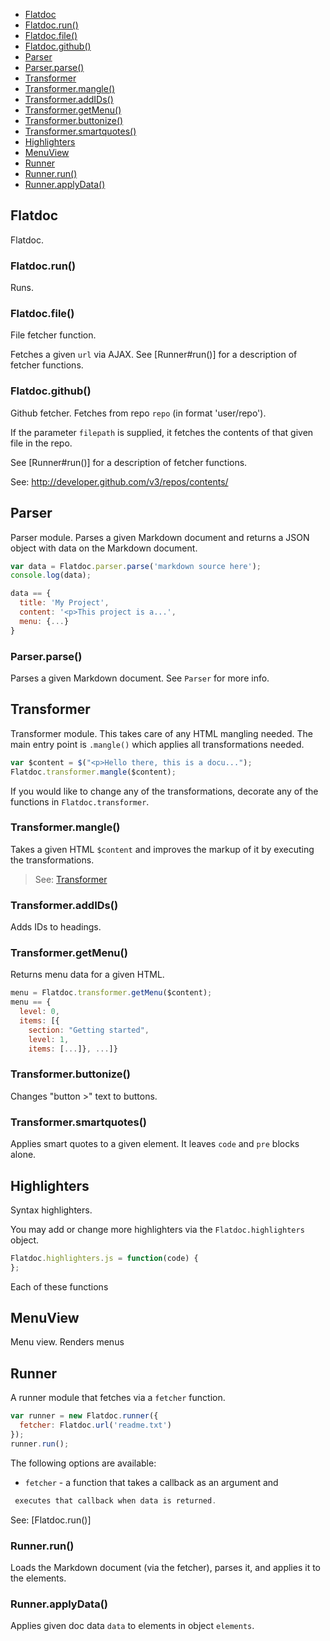   - [Flatdoc](#flatdoc)
  - [Flatdoc.run()](#flatdocrun)
  - [Flatdoc.file()](#flatdocfile)
  - [Flatdoc.github()](#flatdocgithub)
  - [Parser](#parser)
  - [Parser.parse()](#parserparse)
  - [Transformer](#transformer)
  - [Transformer.mangle()](#transformermangle)
  - [Transformer.addIDs()](#transformeraddids)
  - [Transformer.getMenu()](#transformergetmenu)
  - [Transformer.buttonize()](#transformerbuttonize)
  - [Transformer.smartquotes()](#transformersmartquotes)
  - [Highlighters](#highlighters)
  - [MenuView](#menuview)
  - [Runner](#runner)
  - [Runner.run()](#runnerrun)
  - [Runner.applyData()](#runnerapplydata)

## Flatdoc

  Flatdoc.

### Flatdoc.run()

  Runs.

### Flatdoc.file()

  File fetcher function.
  
  Fetches a given `url` via AJAX.
  See [Runner#run()] for a description of fetcher functions.

### Flatdoc.github()

  Github fetcher.
  Fetches from repo `repo` (in format 'user/repo').
  
  If the parameter `filepath` is supplied, it fetches the contents of that
  given file in the repo.
  
  See [Runner#run()] for a description of fetcher functions.
  
  See: http://developer.github.com/v3/repos/contents/

## Parser

  Parser module.
  Parses a given Markdown document and returns a JSON object with data
  on the Markdown document.
  
```js
var data = Flatdoc.parser.parse('markdown source here');
console.log(data);
```

  
```js
data == {
  title: 'My Project',
  content: '<p>This project is a...',
  menu: {...}
}
```

### Parser.parse()

  Parses a given Markdown document.
  See `Parser` for more info.

## Transformer

  Transformer module.
  This takes care of any HTML mangling needed.  The main entry point is
  `.mangle()` which applies all transformations needed.
  
```js
var $content = $("<p>Hello there, this is a docu...");
Flatdoc.transformer.mangle($content);
```

  
  If you would like to change any of the transformations, decorate any of
  the functions in `Flatdoc.transformer`.

### Transformer.mangle()

  Takes a given HTML `$content` and improves the markup of it by executing
  the transformations.
  
  > See: [Transformer](#transformer)

### Transformer.addIDs()

  Adds IDs to headings.

### Transformer.getMenu()

  Returns menu data for a given HTML.
  
```js
menu = Flatdoc.transformer.getMenu($content);
menu == {
  level: 0,
  items: [{
    section: "Getting started",
    level: 1,
    items: [...]}, ...]}
```

### Transformer.buttonize()

  Changes "button >" text to buttons.

### Transformer.smartquotes()

  Applies smart quotes to a given element.
  It leaves `code` and `pre` blocks alone.

## Highlighters

  Syntax highlighters.
  
  You may add or change more highlighters via the `Flatdoc.highlighters`
  object.
  
```js
Flatdoc.highlighters.js = function(code) {
};
```

  
  Each of these functions

## MenuView

  Menu view. Renders menus

## Runner

  A runner module that fetches via a `fetcher` function.
  
```js
var runner = new Flatdoc.runner({
  fetcher: Flatdoc.url('readme.txt')
});
runner.run();
```

  
  The following options are available:
  
   - `fetcher` - a function that takes a callback as an argument and
```js
 executes that callback when data is returned.
```

  
  See: [Flatdoc.run()]

### Runner.run()

  Loads the Markdown document (via the fetcher), parses it, and applies it
  to the elements.

### Runner.applyData()

  Applies given doc data `data` to elements in object `elements`.
